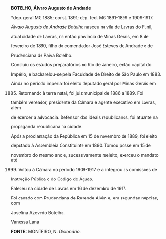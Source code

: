 **BOTELHO, Álvaro Augusto de Andrade**



\*dep. geral MG 1885; const. 1891; dep. fed. MG 1891-1899 e 1909-1917.



*Álvaro Augusto de Andrade Botelho* nasceu na vila de Lavras do Funil,

atual cidade de Lavras, na então província de Minas Gerais, em 8 de

fevereiro de 1860, filho do comendador José Esteves de Andrade e de

Prudenciana de Paiva Botelho.



Concluiu os estudos preparatórios no Rio de Janeiro, então capital do

Império, e bacharelou-se pela Faculdade de Direito de São Paulo em 1883.

Ainda no período imperial foi eleito deputado geral por Minas Gerais em

1885. Retornando à terra natal, foi juiz municipal de 1886 a 1889. Foi

também vereador, presidente da Câmara e agente executivo em Lavras, além

de exercer a advocacia. Defensor dos ideais republicanos, foi atuante na

propaganda republicana na cidade.



Após a proclamação da República em 15 de novembro de 1889, foi eleito

deputado à Assembleia Constituinte em 1890. Tomou posse em 15 de

novembro do mesmo ano e, sucessivamente reeleito, exerceu o mandato até

1899. Voltou à Câmara no período 1909-1917 e aí integrou as comissões de

Instrução Pública e do Código de Águas.



Faleceu na cidade de Lavras em 16 de dezembro de 1917.



Foi casado com Prudenciana de Resende Alvim e, em segundas núpcias, com

Josefina Azevedo Botelho.



Vanessa Lana



**FONTE:** MONTEIRO, N. *Dicionário.*

